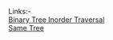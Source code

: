 Links:- </br>
[Binary Tree Inorder Traversal](https://leetcode.com/problems/binary-tree-inorder-traversal/description/)</br>
[Same Tree](https://leetcode.com/problems/same-tree/)

